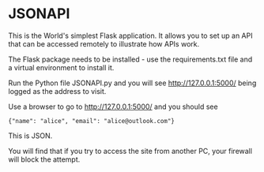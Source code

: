 # JSONAPI
This is the World's simplest Flask application. It allows you to set up an API that can be accessed remotely to illustrate how APIs work.

The Flask package needs to be installed - use the requirements.txt file and a virtual environment to install it.

Run the Python file JSONAPI.py and you will see http://127.0.0.1:5000/ being logged as the address to visit.

Use a browser to go to http://127.0.0.1:5000/ and you should see 

```{"name": "alice", "email": "alice@outlook.com"}```

This is JSON.

You will find that if you try to access the site from another PC, your firewall will block the attempt.
